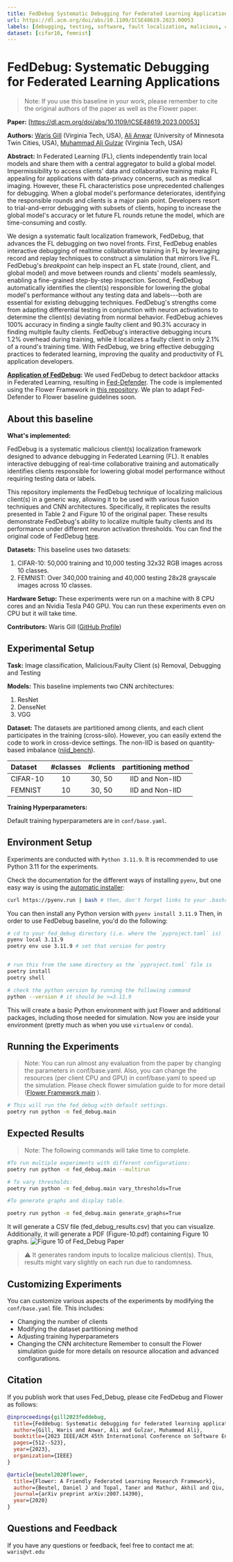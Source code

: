 ```yaml
---
title: FedDebug Systematic Debugging for Federated Learning Applications
url: https://dl.acm.org/doi/abs/10.1109/ICSE48619.2023.00053
labels: [debugging, testing, software, fault localization, malicious, client, neural networks, cnn, image classification, data poisoning]
dataset: [cifar10, femnist] 
---
```




# FedDebug: Systematic Debugging for Federated Learning Applications

> Note: If you use this baseline in your work, please remember to cite the original authors of the paper as well as the Flower paper.

**Paper:** [https://dl.acm.org/doi/abs/10.1109/ICSE48619.2023.00053]

**Authors:** [Waris Gill](https://people.cs.vt.edu/waris/) (Virginia Tech, USA), [Ali Anwar](https://cse.umn.edu/cs/ali-anwar) (University of Minnesota Twin Cities, USA), [Muhammad Ali Gulzar](https://people.cs.vt.edu/~gulzar/) (Virginia Tech, USA)


**Abstract:** In Federated Learning (FL), clients independently train local models and share them with a central aggregator to build a global model. Impermissibility to access clients' data and collaborative training make FL appealing for applications with data-privacy concerns, such as medical imaging. However, these FL characteristics pose unprecedented challenges for debugging. When a global model's performance deteriorates, identifying the responsible rounds and clients is a major pain point. Developers resort to trial-and-error debugging with subsets of clients, hoping to increase the global model's accuracy or let future FL rounds retune the model, which are time-consuming and costly.


We design a systematic fault localization framework, FedDebug, that advances the FL debugging on two novel fronts. First, FedDebug enables interactive debugging of realtime collaborative training in FL by leveraging record and replay techniques to construct a simulation that mirrors live FL. FedDebug's _breakpoint_ can help inspect an FL state (round, client, and global model) and move between rounds and clients' models seamlessly, enabling a fine-grained step-by-step inspection. Second, FedDebug automatically identifies the client(s) responsible for lowering the global model's performance without any testing data and labels---both are essential for existing debugging techniques. FedDebug's strengths come from adapting differential testing in conjunction with neuron activations to determine the client(s) deviating from normal behavior. FedDebug achieves 100% accuracy in finding a single faulty client and 90.3% accuracy in finding multiple faulty clients. FedDebug's interactive debugging incurs 1.2% overhead during training, while it localizes a faulty client in only 2.1% of a round's training time. With FedDebug, we bring effective debugging practices to federated learning, improving the quality and productivity of FL application developers.


**<u>Application of FedDebug</u>:** We used FedDebug to detect backdoor attacks in Federated Learning, resulting in [Fed-Defender](https://dl.acm.org/doi/10.1145/3617574.3617858). The code is implemented using the Flower Framework in [this repository](https://github.com/warisgill/FedDefender). We plan to adapt Fed-Defender to Flower baseline guidelines soon.



## About this baseline
**What's implemented:** 

FedDebug is a systematic malicious client(s) localization framework designed to advance debugging in Federated Learning (FL). It enables interactive debugging of real-time collaborative training and automatically identifies clients responsible for lowering global model performance without requiring testing data or labels.

This repository implements the FedDebug technique of localizing malicious client(s) in a generic way, allowing it to be used with various fusion techniques and CNN architectures. Specifically, it replicates the results presented in Table 2 and Figure 10 of the original paper. These results demonstrate FedDebug's ability to localize multiple faulty clients and its performance under different neuron activation thresholds. You can find the original code of FedDebug [here](https://github.com/SEED-VT/FedDebug).






**Datasets:** This baseline uses two datasets:
1. CIFAR-10: 50,000 training and 10,000 testing 32x32 RGB images across 10 classes.
2. FEMNIST: Over 340,000 training and 40,000 testing 28x28 grayscale images across 10 classes.

**Hardware Setup:**
These experiments were run on a machine with 8 CPU cores and an Nvidia Tesla P40 GPU. You can run these experiments even on CPU but it will take time.

**Contributors:** Waris Gill ([GitHub Profile](https://github.com/warisgill))

## Experimental Setup

**Task:** Image classification, Malicious/Faulty Client (s) Removal, Debugging and Testing

**Models:** This baseline implements two CNN architectures:
1. ResNet
2. DenseNet
3. VGG

**Dataset:** The datasets are partitioned among clients, and each client participates in the training (cross-silo). However, you can easily extend the code to work in cross-device settings. The non-IID is based on quantity-based imbalance ([niid_bench](https://arxiv.org/abs/2102.02079)).

| Dataset | #classes | #clients | partitioning method |
| :------- | :------: | :------: | :-----------------: |
| CIFAR-10 | 10 | 30, 50 | IID and Non-IID |
| FEMNIST | 10 | 30, 50 | IID and Non-IID |

  
**Training Hyperparameters:**

Default training hyperparameters are in `conf/base.yaml`.

## Environment Setup

Experiments are conducted with `Python 3.11.9`. It is recommended to use Python 3.11 for the experiments.

Check the documentation for the different ways of installing `pyenv`, but one easy way is using the [automatic installer](https://github.com/pyenv/pyenv-installer):

```bash
curl https://pyenv.run | bash # then, don't forget links to your .bashrc/.zshrc
```

You can then install any Python version with `pyenv install 3.11.9` Then, in order to use FedDebug baseline, you'd do the following:

```bash
# cd to your fed_debug directory (i.e. where the `pyproject.toml` is)
pyenv local 3.11.9
poetry env use 3.11.9 # set that version for poetry


# run this from the same directory as the `pyproject.toml` file is
poetry install
poetry shell

# check the python version by running the following command
python --version # it should be >=3.11.9
```

This will create a basic Python environment with just Flower and additional packages, including those needed for simulation. Now you are inside your environment (pretty much as when you use `virtualenv` or `conda`).

## Running the Experiments

>Note: You can run almost any evaluation from the paper by changing the parameters in conf/base.yaml. Also, you can change the resources (per client CPU and GPU) in conf/base.yaml to speed up the simulation. Please check flower simulation guide to for more detail ([Flower Framework main](https://flower.ai/docs/framework/how-to-run-simulations.html) ).

```bash
# This will run the fed_debug with default settings.
poetry run python -m fed_debug.main 
```  


## Expected Results  

> Note: The following commands will take time to complete.  

```bash
#To run multiple experiments with different configurations:
poetry run python -m fed_debug.main --multirun 

# To vary thresholds:
poetry run python -m fed_debug.main vary_thresholds=True

#To generate graphs and display table. 

poetry run python -m fed_debug.main generate_graphs=True
```

It will generate a CSV file (fed_debug_results.csv) that you can visualize. Additionally, it will generate a PDF (Figure-10.pdf) containing Figure 10 graphs.
![Figure 10 of Fed_Debug Paper](Figure-10.png)

> :warning: It generates random inputs to localize malicious client(s). Thus, results might vary slightly on each run due to randomness.


## Customizing Experiments
You can customize various aspects of the experiments by modifying the `conf/base.yaml` file. This includes:

- Changing the number of clients
- Modifying the dataset partitioning method
- Adjusting training hyperparameters
- Changing the CNN architecture
Remember to consult the Flower simulation guide for more details on resource allocation and advanced configurations.


## Citation

If you publish work that uses Fed_Debug, please cite FedDebug and Flower as follows:

```bibtex
@inproceedings{gill2023feddebug,
  title={Feddebug: Systematic debugging for federated learning applications},
  author={Gill, Waris and Anwar, Ali and Gulzar, Muhammad Ali},
  booktitle={2023 IEEE/ACM 45th International Conference on Software Engineering (ICSE)},
  pages={512--523},
  year={2023},
  organization={IEEE}
}

@article{beutel2020flower,
  title={Flower: A Friendly Federated Learning Research Framework},
  author={Beutel, Daniel J and Topal, Taner and Mathur, Akhil and Qiu, Xinchi and Fernandez-Marques, Javier and Gao, Yan and Sani, Lorenzo and Kwing, Hei Li and Parcollet, Titouan and Gusmão, Pedro PB de and Lane, Nicholas D},
  journal={arXiv preprint arXiv:2007.14390},
  year={2020}
}
```

## Questions and Feedback
If you have any questions or feedback, feel free to contact me at: `waris@vt.edu`